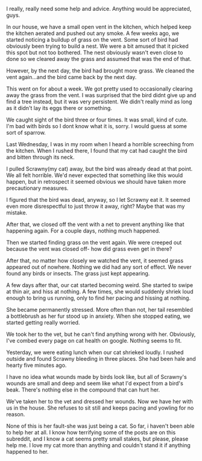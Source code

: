 I really, really need some help and advice. Anything would be appreciated, guys.

In our house, we have a small open vent in the kitchen, which helped keep the kitchen aerated and pushed out any smoke. A few weeks ago, we started noticing a buildup of grass on the vent. Some sort of bird had obviously been trying to build a nest. We were a bit amused that it picked this spot but not too bothered. The nest obviously wasn't even close to done so we cleared away the grass and assumed that was the end of that.

However, by the next day, the bird had brought more grass. We cleaned the vent again...and the bird came back by the next day.

This went on for about a week. We got pretty used to occasionally clearing away the grass from the vent. I was surprised that the bird didnt give up and find a tree instead, but it was very persistent. We didn't really mind as long as it didn't lay its eggs there or something.

We caught sight of the bird three or four times. It was small, kind of cute. I'm bad with birds so I dont know what it is, sorry. I would guess at some sort of sparrow.

Last Wednesday, I was in my room when I heard a horrible screeching from the kitchen. When I rushed there, I found that my cat had caught the bird and bitten through its neck.

I pulled Scrawny(my cat) away, but the bird was already dead at that point. We all felt horrible. We'd never expected that something like this would happen, but in retrospect it seemed obvious we should have taken more precautionary measures.

I figured that the bird was dead, anyway, so I let Scrawny eat it. It seemed even more disrespectful to just throw it away, right? Maybe that was my mistake.

After that, we closed off the vent with a net to prevent anything like that happening again. For a couple days, nothing much happened.

Then we started finding grass on the vent again. We were creeped out because the vent was closed off- how did grass even get in there?

After that, no matter how closely we watched the vent, it seemed grass appeared out of nowhere. Nothing we did had any sort of effect. We never found any birds or insects. The grass just kept appearing.

A few days after that, our cat started becoming weird. She started to swipe at thin air, and hiss at nothing. A few times, she would suddenly shriek loud enough to bring us running, only to find her pacing and hissing at nothing.

She became permanently stressed. More often than not, her tail resembled a bottlebrush as her fur stood up in anxiety. When she stopped eating, we started getting really worried.

We took her to the vet, but he can't find anything wrong with her. Obviously, I've combed every page on cat health on google. Nothing seems to fit.

Yesterday, we were eating lunch when our cat shrieked loudly. I rushed outside and found Scrawny bleeding in three places. She had been hale and hearty five minutes ago.

I have no idea what wounds made by birds look like, but all of Scrawny's wounds are small and deep and seem like what I'd expect from a bird's beak. There's nothing else in the compound that can hurt her.

We've taken her to the vet and dressed her wounds. Now we have her with us in the house. She refuses to sit still and keeps pacing and yowling for no reason.

None of this is her fault-she was just being a cat. So far, i haven't been able to help her at all. I know how terrifying some of the posts are on this subreddit, and I know a cat seems pretty small stakes, but please, please help me. I love my cat more than anything and couldn't stand it if anything happened to her.